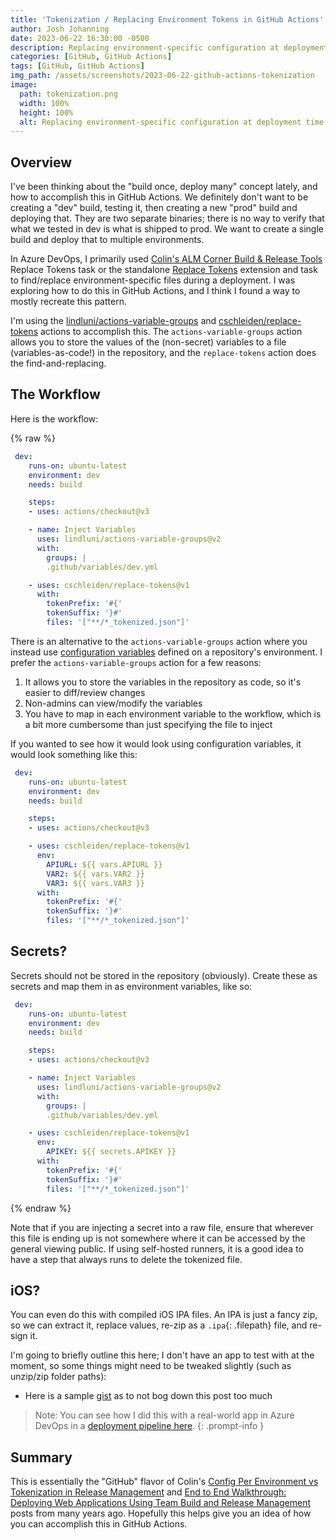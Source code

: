 ```yaml
---
title: 'Tokenization / Replacing Environment Tokens in GitHub Actions'
author: Josh Johanning
date: 2023-06-22 16:30:00 -0500
description: Replacing environment-specific configuration at deployment time
categories: [GitHub, GitHub Actions]
tags: [GitHub, GitHub Actions]
img_path: /assets/screenshots/2023-06-22-github-actions-tokenization
image:
  path: tokenization.png
  width: 100%
  height: 100%
  alt: Replacing environment-specific configuration at deployment time
---
```


## Overview

I've been thinking about the "build once, deploy many" concept lately, and how to accomplish this in GitHub Actions. We definitely don't want to be creating a "dev" build, testing it, then creating a new "prod" build and deploying that. They are two separate binaries; there is no way to verify that what we tested in dev is what is shipped to prod. We want to create a single build and deploy that to multiple environments.

In Azure DevOps, I primarily used [Colin's ALM Corner Build & Release Tools](https://marketplace.visualstudio.com/items?itemName=colinsalmcorner.colinsalmcorner-buildtasks) Replace Tokens task or the standalone [Replace Tokens](https://marketplace.visualstudio.com/items?itemName=qetza.replacetokens) extension and task to find/replace environment-specific files during a deployment. I was exploring how to do this in GitHub Actions, and I think I found a way to mostly recreate this pattern.

I'm using the [lindluni/actions-variable-groups](https://github.com/marketplace/actions/github-actions-variable-groups) and [cschleiden/replace-tokens](https://github.com/marketplace/actions/replace-tokens) actions to accomplish this. The `actions-variable-groups` action allows you to store the values of the (non-secret) variables to a file (variables-as-code!) in the repository, and the `replace-tokens` action does the find-and-replacing.

## The Workflow

Here is the workflow:

{% raw %}

```yml
 dev:
    runs-on: ubuntu-latest
    environment: dev
    needs: build

    steps:
    - uses: actions/checkout@v3

    - name: Inject Variables
      uses: lindluni/actions-variable-groups@v2
      with:
        groups: |
        .github/variables/dev.yml

    - uses: cschleiden/replace-tokens@v1
      with:
        tokenPrefix: '#{'
        tokenSuffix: '}#'
        files: '["**/*_tokenized.json"]'
```

There is an alternative to the `actions-variable-groups` action where you instead use [configuration variables](https://docs.github.com/en/actions/learn-github-actions/variables#creating-configuration-variables-for-an-environment) defined on a repository's environment. I prefer the `actions-variable-groups` action for a few reasons:

1. It allows you to store the variables in the repository as code, so it's easier to diff/review changes
2. Non-admins can view/modify the variables 
3. You have to map in each environment variable to the workflow, which is a bit more cumbersome than just specifying the file to inject

If you wanted to see how it would look using configuration variables, it would look something like this:

```yml
 dev:
    runs-on: ubuntu-latest
    environment: dev
    needs: build

    steps:
    - uses: actions/checkout@v3

    - uses: cschleiden/replace-tokens@v1
      env:
        APIURL: ${{ vars.APIURL }}
        VAR2: ${{ vars.VAR2 }}
        VAR3: ${{ vars.VAR3 }}
      with:
        tokenPrefix: '#{'
        tokenSuffix: '}#'
        files: '["**/*_tokenized.json"]'
```

## Secrets?

Secrets should not be stored in the repository (obviously). Create these as secrets and map them in as environment variables, like so:

```yml
 dev:
    runs-on: ubuntu-latest
    environment: dev
    needs: build

    steps:
    - uses: actions/checkout@v3

    - name: Inject Variables
      uses: lindluni/actions-variable-groups@v2
      with:
        groups: |
        .github/variables/dev.yml

    - uses: cschleiden/replace-tokens@v1
      env:
        APIKEY: ${{ secrets.APIKEY }}
      with:
        tokenPrefix: '#{'
        tokenSuffix: '}#'
        files: '["**/*_tokenized.json"]'
```

{% endraw %}

Note that if you are injecting a secret into a raw file, ensure that wherever this file is ending up is not somewhere where it can be accessed by the general viewing public. If using self-hosted runners, it is a good idea to have a step that always runs to delete the tokenized file.

## iOS?

You can even do this with compiled iOS IPA files. An IPA is just a fancy zip, so we can extract it, replace values, re-zip as a `.ipa`{: .filepath} file, and re-sign it.

I'm going to briefly outline this here; I don't have an app to test with at the moment, so some things might need to be tweaked slightly (such as unzip/zip folder paths):

- Here is a sample [gist](https://gist.github.com/joshjohanning/15e2bda76687d353a50211a7477de370#file-deploy-yml-L18:L22) as to not bog down this post too much

> Note: You can see how I did this with a real-world app in Azure DevOps in a [deployment pipeline here](https://github.com/joshjohanning/pipeline-templates/blob/main/ios/ios-deploy.yml).
{: .prompt-info }

## Summary

This is essentially the "GitHub" flavor of Colin's [Config Per Environment vs Tokenization in Release Management](https://colinsalmcorner.com/config-per-environment-vs-tokenization-in-release-management/) and [End to End Walkthrough: Deploying Web Applications Using Team Build and Release Management](https://colinsalmcorner.com/end-to-end-walkthrough-deploying-web-applications-using-team-build-and-release-management/) posts from many years ago. Hopefully this helps give you an idea of how you can accomplish this in GitHub Actions.
